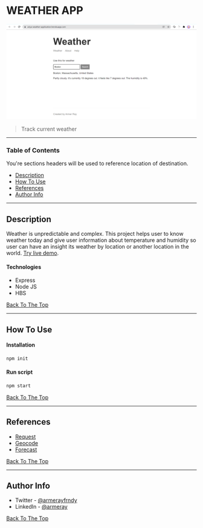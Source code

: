 # WEATHER APP

![WEATHER APP](./public/img/pages.png)

> Track current weather

---

### Table of Contents

You're sections headers will be used to reference location of destination.

- [Description](#description)
- [How To Use](#how-to-use)
- [References](#references)
- [Author Info](#author-info)

---

## Description

Weather is unpredictable and complex. This project helps user to know weather today and give user information about temperature and humidity so user can have an insight its weather by location or another location in the world. [Try live demo](https://ariya-weather-application.herokuapp.com/).

#### Technologies

- Express
- Node JS
- HBS

[Back To The Top](#read-me-template)

---

## How To Use

#### Installation

```html
npm init
```

#### Run script

```html
npm start
```

[Back To The Top](#read-me-template)

---

## References

- [Request](https://www.npmjs.com/package/request)
- [Geocode](https://docs.mapbox.com/)
- [Forecast](https://weatherstack.com/documentation)

[Back To The Top](#read-me-template)

---

## Author Info

- Twitter - [@armerayfrndy](https://twitter.com/armerayfrndy)
- LinkedIn - [@armeray](https://www.linkedin.com/in/armer-ray-aa1b2411b/)

[Back To The Top](#read-me-template)
